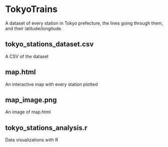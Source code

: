 # TokyoTrains
A dataset of every station in Tokyo prefecture, the lines going through them, and their latitude/longitude.

## tokyo_stations_dataset.csv
A CSV of the dataset

## map.html
An interactive map with every station plotted

## map_image.png
An image of map.html

## tokyo_stations_analysis.r
Data visualizations with R
